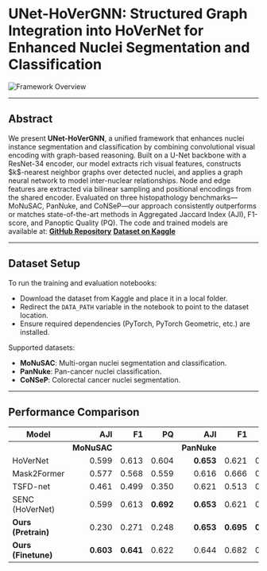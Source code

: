 # UNet-HoVerGNN: Structured Graph Integration into HoVerNet for Enhanced Nuclei Segmentation and Classification

![Framework Overview](diagram.png)

---

## Abstract

We present **UNet-HoVerGNN**, a unified framework that enhances nuclei instance segmentation and classification by combining convolutional visual encoding with graph-based reasoning. Built on a U-Net backbone with a ResNet-34 encoder, our model extracts rich visual features, constructs \$k\$-nearest neighbor graphs over detected nuclei, and applies a graph neural network to model inter-nuclear relationships. Node and edge features are extracted via bilinear sampling and positional encodings from the shared encoder. Evaluated on three histopathology benchmarks—MoNuSAC, PanNuke, and CoNSeP—our approach consistently outperforms or matches state-of-the-art methods in Aggregated Jaccard Index (AJI), F1-score, and Panoptic Quality (PQ). The code and trained models are available at:
**[GitHub Repository](https://github.com/YangTuanAnh/UNet-HoVerGNN)**
**[Dataset on Kaggle](https://www.kaggle.com/datasets/yangtunanh/monusac-pannuke-consep/data)**

---

## Dataset Setup

To run the training and evaluation notebooks:

* Download the dataset from Kaggle and place it in a local folder.
* Redirect the `DATA_PATH` variable in the notebook to point to the dataset location.
* Ensure required dependencies (PyTorch, PyTorch Geometric, etc.) are installed.

Supported datasets:

* **MoNuSAC**: Multi-organ nuclei segmentation and classification.
* **PanNuke**: Pan-cancer nuclei classification.
* **CoNSeP**: Colorectal cancer nuclei segmentation.

---

## Performance Comparison

| **Model**           |     **AJI** |    **F1** |    **PQ** |     **AJI** |    **F1** |    **PQ** |    **AJI** |    **F1** |    **PQ** |
| ------------------- | ----------: | --------: | --------: | ----------: | --------: | --------: | ---------: | --------: | --------: |
|                     | **MoNuSAC** |           |           | **PanNuke** |           |           | **CoNSeP** |           |           |
| HoVerNet            |       0.599 |     0.613 |     0.604 |   **0.653** |     0.621 |     0.503 |      0.544 |     0.510 |     0.549 |
| Mask2Former         |       0.577 |     0.568 |     0.559 |       0.616 |     0.666 |     0.480 |      0.464 |     0.482 |     0.414 |
| TSFD-net            |       0.461 |     0.499 |     0.350 |       0.621 |     0.513 |     0.413 |      0.458 |     0.415 |     0.439 |
| SENC (HoVerNet)     |       0.599 |     0.613 | **0.692** |   **0.653** |     0.621 |     0.528 |      0.544 |     0.510 | **0.595** |
| **Ours (Pretrain)** |       0.230 |     0.271 |     0.248 |   **0.653** | **0.695** | **0.672** |      0.484 |     0.498 |     0.490 |
| **Ours (Finetune)** |   **0.603** | **0.641** |     0.622 |       0.644 |     0.682 |     0.661 |  **0.585** | **0.608** | **0.595** |

